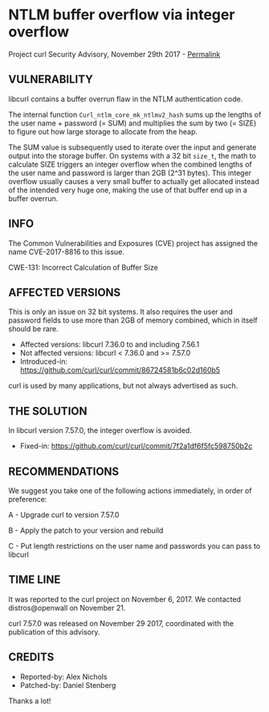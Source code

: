 NTLM buffer overflow via integer overflow
=========================================

Project curl Security Advisory, November 29th 2017 -
[Permalink](https://curl.se/docs/CVE-2017-8816.html)

VULNERABILITY
-------------

libcurl contains a buffer overrun flaw in the NTLM authentication code.

The internal function `Curl_ntlm_core_mk_ntlmv2_hash` sums up the lengths of
the user name + password (= SUM) and multiplies the sum by two (= SIZE) to
figure out how large storage to allocate from the heap.

The SUM value is subsequently used to iterate over the input and generate
output into the storage buffer. On systems with a 32 bit `size_t`, the math to
calculate SIZE triggers an integer overflow when the combined lengths of the
user name and password is larger than 2GB (2^31 bytes). This integer overflow
usually causes a very small buffer to actually get allocated instead of the
intended very huge one, making the use of that buffer end up in a buffer
overrun.

INFO
----

The Common Vulnerabilities and Exposures (CVE) project has assigned the name
CVE-2017-8816 to this issue.

CWE-131: Incorrect Calculation of Buffer Size

AFFECTED VERSIONS
-----------------

This is only an issue on 32 bit systems. It also requires the user and
password fields to use more than 2GB of memory combined, which in itself
should be rare.

- Affected versions: libcurl 7.36.0 to and including 7.56.1
- Not affected versions: libcurl < 7.36.0 and >= 7.57.0
- Introduced-in: https://github.com/curl/curl/commit/86724581b6c02d160b5

curl is used by many applications, but not always advertised as such.

THE SOLUTION
------------

In libcurl version 7.57.0, the integer overflow is avoided.

- Fixed-in: https://github.com/curl/curl/commit/7f2a1df6f5fc598750b2c

RECOMMENDATIONS
---------------

We suggest you take one of the following actions immediately, in order of
preference:

 A - Upgrade curl to version 7.57.0

 B - Apply the patch to your version and rebuild

 C - Put length restrictions on the user name and passwords you can pass to
     libcurl

TIME LINE
---------

It was reported to the curl project on November 6, 2017.  We contacted
distros@openwall on November 21.

curl 7.57.0 was released on November 29 2017, coordinated with the publication
of this advisory.

CREDITS
-------

- Reported-by: Alex Nichols
- Patched-by: Daniel Stenberg

Thanks a lot!
